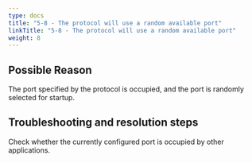 ```yaml
---
type: docs
title: "5-8 - The protocol will use a random available port"
linkTitle: "5-8 - The protocol will use a random available port"
weight: 8
---
```


## Possible Reason

The port specified by the protocol is occupied, and the port is randomly selected for startup.

## Troubleshooting and resolution steps

Check whether the currently configured port is occupied by other applications.

<p style="margin-top: 3rem;"> </p>
